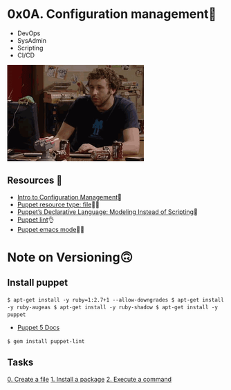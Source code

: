 # 0x0A. Configuration management🫡
- DevOps
- SysAdmin
- Scripting
- CI/CD

<img src="img.gif" alt="">

## Resources 📑

- [Intro to Configuration Management](https://www.digitalocean.com/community/tutorials/an-introduction-to-configuration-management)🫡
- [Puppet resource type: file](https://www.puppet.com/docs/puppet/5.5/types/file.html)🧑‍💻
- [Puppet’s Declarative Language: Modeling Instead of Scripting](https://www.puppet.com/blog)👏
- [Puppet lint](http://puppet-lint.com/)👌
- [Puppet emacs mode](https://github.com/voxpupuli/puppet-mode)🤷‍♀️

# Note on Versioning🙃
## Install puppet

`$ apt-get install -y ruby=1:2.7+1 --allow-downgrades
$ apt-get install -y ruby-augeas
$ apt-get install -y ruby-shadow
$ apt-get install -y puppet`

- [Puppet 5 Docs](https://www.puppet.com/docs/puppet/5.5/puppet_index.html)

`$ gem install puppet-lint`

## Tasks
[0. Create a file](https://intranet.alxswe.com/projects/292)
[1. Install a package](https://intranet.alxswe.com/projects/292)
[2. Execute a command](https://intranet.alxswe.com/projects/292)
